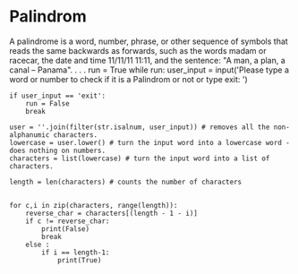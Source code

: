 # Palindrom
A palindrome is a word, number, phrase, or other sequence of symbols that reads the same backwards as forwards, such as the words madam or racecar, the date and time 11/11/11 11:11, and the sentence: "A man, a plan, a canal – Panama".
.
.
.
run = True
while run:
    user_input = input('Please type a word or number to check if it is a Palindrom or not or type exit: ')

    if user_input == 'exit':
        run = False
        break

    user = ''.join(filter(str.isalnum, user_input)) # removes all the non-alphanumic characters.
    lowercase = user.lower() # turn the input word into a lowercase word - does nothing on numbers.
    characters = list(lowercase) # turn the input word into a list of characters.

    length = len(characters) # counts the number of characters


    for c,i in zip(characters, range(length)):
        reverse_char = characters[(length - 1 - i)]
        if c != reverse_char:
            print(False)
            break
        else :
            if i == length-1:
                print(True)


